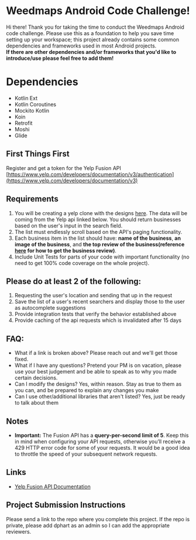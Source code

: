 # Weedmaps Android Code Challenge!

Hi there!  Thank you for taking the time to conduct the Weedmaps Android code challenge.  Please use this as a foundation to help you save time setting up your workspace; this project already contains some common dependencies and frameworks used in most Android projects.  
**If there are other dependencies and/or frameworks that you'd like to introduce/use please feel free to add them!**

# Dependencies
 - Kotlin Ext
 - Kotlin Coroutines
 - Mockito Kotlin
 - Koin
 - Retrofit
 - Moshi
 - Glide

## First Things First
Register and get a token for the Yelp Fusion API [https://www.yelp.com/developers/documentation/v3/authentication](https://www.yelp.com/developers/documentation/v3)

## Requirements

 1. You will be creating a yelp clone with the designs [here](https://www.figma.com/file/vcfmVmKtPf4hPwIm12jfQ5/Android-Homework?node-id=2%3A9). The data will be coming from the Yelp api linked below. You should return businesses based on the user's input in the search field. 
 2. The list must endlessly scroll based on the API's paging functionality.
 3. Each business item in the list should have: **name of the business**, **an image of the business**, and **the top review of the business(reference [here](https://www.yelp.com/developers/documentation/v3/business_reviews) for how to get the business review)**.
 4. Include Unit Tests for parts of your code with important functionality (no need to get 100% code coverage on the whole project).

## Please do at least 2 of the following:
 1. Requesting the user's location and sending that up in the request
 2. Save the list of a user's recent searchers and display those to the user as autocomplete suggestions
 3. Provide integration tests that verify the behavior established above
 4. Provide caching of the api requests which is invalidated after 15 days

## FAQ:
 - What if a link is broken above? Please reach out and we'll get those fixed. 
 - What if I have any questions? Pretend your PM is on vacation, please use your best judgement and be able to speak as to why you made certain decisions.
 - Can I modify the designs? Yes, within reason. Stay as true to them as you can, and be prepared to explain any changes you make
 - Can I use other/additional libraries that aren't listed? Yes, just be ready to talk about them 

## Notes

 - **Important:** The Fusion API has a **query-per-second limit of 5**. Keep this in mind when configuring your API requests, otherwise you’ll receive a 429 HTTP error code for some of your requests. It would be a good idea to throttle the speed of your subsequent network requests.

## Links

 - [Yelp Fusion API Documentation](https://www.yelp.com/developers/documentation/v3)

## Project Submission Instructions

Please send a link to the repo where you complete this project. If the repo is private, please add dphart as an admin so I can add the appropriate reviewers. 
